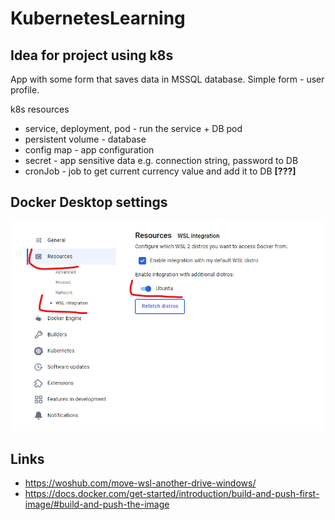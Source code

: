 # KubernetesLearning

## Idea for project using k8s

App with some form that saves data in MSSQL database.
Simple form - user profile.

k8s resources
- service, deployment, pod - run the service + DB pod
- persistent volume - database
- config map - app configuration
- secret - app sensitive data e.g. connection string, password to DB
- cronJob - job to get current currency value and add it to DB **[???]**

## Docker Desktop settings

![Docker Desktop WSL settings](/images/docker-desktop-wsl-settings.png)

## Links
- https://woshub.com/move-wsl-another-drive-windows/
- https://docs.docker.com/get-started/introduction/build-and-push-first-image/#build-and-push-the-image